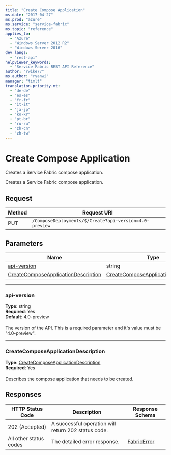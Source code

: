 ```yaml
---
title: "Create Compose Application"
ms.date: "2017-04-27"
ms.prod: "azure"
ms.service: "service-fabric"
ms.topic: "reference"
applies_to: 
  - "Azure"
  - "Windows Server 2012 R2"
  - "Windows Server 2016"
dev_langs: 
  - "rest-api"
helpviewer_keywords: 
  - "Service Fabric REST API Reference"
author: "rwike77"
ms.author: "ryanwi"
manager: "timlt"
translation.priority.mt: 
  - "de-de"
  - "es-es"
  - "fr-fr"
  - "it-it"
  - "ja-jp"
  - "ko-kr"
  - "pt-br"
  - "ru-ru"
  - "zh-cn"
  - "zh-tw"
---
```

# Create Compose Application
Creates a Service Fabric compose application.

Creates a Service Fabric compose application.

## Request
| Method | Request URI |
| ------ | ----------- |
| PUT | `/ComposeDeployments/$/Create?api-version=4.0-preview` |


## Parameters
| Name | Type | Required | Location |
| --- | --- | --- | --- |
| [api-version](#api-version) | string | Yes | Query |
| [CreateComposeApplicationDescription](#createcomposeapplicationdescription) | [CreateComposeApplicationDescription](model-CreateComposeApplicationDescription.md) | Yes | Body |

____
### api-version
__Type__: string <br/>
__Required__: Yes<br/>
__Default__: 4.0-preview <br/>
<br/>
The version of the API. This is a required parameter and it's value must be "4.0-preview".

____
### CreateComposeApplicationDescription
__Type__: [CreateComposeApplicationDescription](model-CreateComposeApplicationDescription.md) <br/>
__Required__: Yes<br/>
<br/>
Describes the compose application that needs to be created.

## Responses

| HTTP Status Code | Description | Response Schema |
| --- | --- | --- |
| 202 (Accepted) | A successful operation will return 202 status code.<br/> |  |
| All other status codes | The detailed error response.<br/> | [FabricError](model-FabricError.md) |
